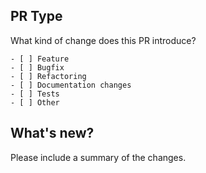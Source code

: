 ## PR Type

What kind of change does this PR introduce?

```
- [ ] Feature
- [ ] Bugfix
- [ ] Refactoring
- [ ] Documentation changes
- [ ] Tests
- [ ] Other
```

## What's new?

Please include a summary of the changes.
